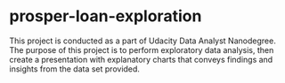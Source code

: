 # prosper-loan-exploration
This project is conducted as a part of Udacity Data Analyst Nanodegree. The purpose of this project is to perform exploratory data analysis, then create a presentation with explanatory charts that conveys findings and insights from the data set provided.
